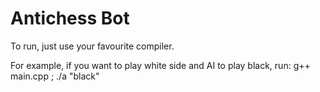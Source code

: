# Antichess Bot
 
To run, just use your favourite compiler.

For example, if you want to play white side and AI to play black, run:
g++ main.cpp ; ./a "black"
